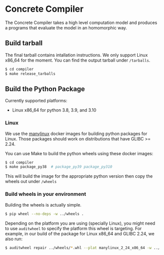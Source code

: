 # Concrete Compiler

The Concrete Compiler takes a high level computation model and produces a programs that evaluate the model in an homomorphic way.

## Build tarball

The final tarball contains intallation instructions. We only support Linux x86_64 for the moment. You can find the output tarball under `/tarballs`.

```bash
$ cd compiler
$ make release_tarballs
```

## Build the Python Package

Currently supported platforms:
- Linux x86_64 for python 3.8, 3.9, and 3.10

### Linux

We use the [manylinux](https://github.com/pypa/manylinux) docker images for building python packages for Linux. Those packages should work on distributions that have GLIBC >= 2.24.

You can use Make to build the python wheels using these docker images:

```bash
$ cd compiler
$ make package_py38  # package_py39 package_py310
```

This will build the image for the appropriate python version then copy the wheels out under `/wheels`

### Build wheels in your environment

Building the wheels is actually simple.

```bash
$ pip wheel --no-deps -w ../wheels .
```

Depending on the platform you are using (specially Linux), you might need to use `auditwheel` to specify the platform this wheel is targeting. For example, in our build of the package for Linux x86_64 and GLIBC 2.24, we also run:

```bash
$ auditwheel repair ../wheels/*.whl --plat manylinux_2_24_x86_64 -w ../wheels
```
